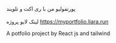 پورتفولیو من با ری اکت و تلویند
<br>
</br>
لینک لایو پروژه https://myportfolio.liara.run

A potfolio project by React js and tailwind
